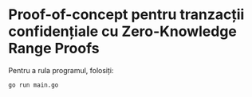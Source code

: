 # Proof-of-concept pentru tranzacții confidențiale cu Zero-Knowledge Range Proofs

Pentru a rula programul, folosiți:
```sh
go run main.go
```
